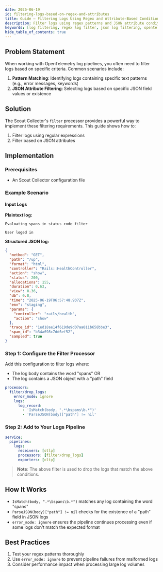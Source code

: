 ```yaml
---
date: 2025-06-19
id: filtering-logs-based-on-regex-and-attributes
title: Guide – Filtering Logs Using Regex and Attribute-Based Conditions | base14 Scout
description: Filter logs using regex patterns and JSON attribute conditions in OpenTelemetry pipelines. Drop or keep logs based on pattern matching and structured data fields in Scout.
keywords: [log filtering, regex log filter, json log filtering, opentelemetry filter processor, log pattern matching]
hide_table_of_contents: true
---
```


## Problem Statement

When working with OpenTelemetry log pipelines, you often need to filter logs
based
on specific criteria. Common scenarios include:

1. **Pattern Matching**: Identifying logs containing specific text patterns
   (e.g., error messages, keywords)
2. **JSON Attribute Filtering**: Selecting logs based on specific JSON field
   values or existence

## Solution

The Scout Collector's `filter` processor provides a powerful way to
implement these filtering requirements. This guide shows how to:

1. Filter logs using regular expressions
2. Filter based on JSON attributes

## Implementation

### Prerequisites

- An Scout Collector configuration file

### Example Scenario

#### Input Logs

**Plaintext log:**

```text
Evaluating spans in status code filter

User loged in 
```

**Structured JSON log:**

```json
{
  "method": "GET",
  "path": "/up",
  "format": "html",
  "controller": "Rails::HealthController",
  "action": "show",
  "status": 200,
  "allocations": 155,
  "duration": 0.63,
  "view": 0.36,
  "db": 0.0,
  "time": "2025-06-19T06:57:48.937Z",
  "env": "staging",
  "params": {
    "controller": "rails/health",
    "action": "show"
  },
  "trace_id": "1ed18ae14f619de9d07aa811b658bbe3",
  "span_id": "b34a698c7dd6ef52",
  "sampled": true
}
```

### Step 1: Configure the Filter Processor

Add this configuration to filter logs where:

- The log body contains the word "spans" OR
- The log contains a JSON object with a "path" field

```yaml
processors:
  filter/drop_logs:
    error_mode: ignore
    logs:
      log_record:
        - 'IsMatch(body, ".*\bspans\b.*")'
        - 'ParseJSON(body)["path"] != nil'
```

### Step 2: Add to Your Logs Pipeline

```yaml
service:
  pipelines:
    logs:
      receivers: [otlp]
      processors: [filter/drop_logs]
      exporters: [oltp]
```

> **Note:** The above filter is used to drop the logs that match the above
> conditions.

## How It Works

- `IsMatch(body, ".*\bspans\b.*")` matches any log containing the word
  "spans"
- `ParseJSON(body)["path"] != nil` checks for the existence of a "path" field
  in JSON logs
- `error_mode: ignore` ensures the pipeline continues processing even if some
  logs don't match the expected format

## Best Practices

1. Test your regex patterns thoroughly
2. Use `error_mode: ignore` to prevent pipeline failures from malformed logs
3. Consider performance impact when processing large log volumes
